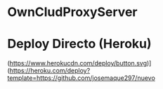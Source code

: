 # OwnCludProxyServer

# Deploy Directo (Heroku)

(https://www.herokucdn.com/deploy/button.svg)](https://heroku.com/deploy?template=https://github.com/josemaque297/nuevo
